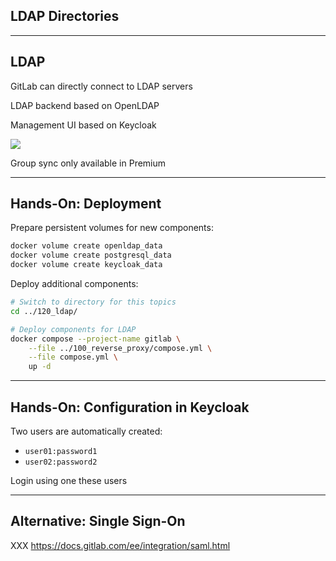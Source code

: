 <!-- .slide: id="gitlab_ldap" class="vertical-center" -->

<i class="fa-duotone fa-book fa-8x fa-duotone-colors" style="float: right; color: grey;"></i>

## LDAP Directories

---

## LDAP

<i class="fa-duotone fa-book fa-4x fa-duotone-colors" style="float: right;"></i>

GitLab can directly connect to LDAP servers [<i class="fa-solid fa-arrow-up-right-from-square"></i>](https://docs.gitlab.com/ee/administration/auth/ldap/)

LDAP backend based on OpenLDAP [<i class="fa-solid fa-arrow-up-right-from-square"></i>](https://www.openldap.org/)

Management UI based on Keycloak [<i class="fa-solid fa-arrow-up-right-from-square"></i>](https://www.keycloak.org/)

![](150_gitlab/120_ldap/ldap.drawio.svg) <!-- .element: style="width: 90%;" -->

Group sync [<i class="fa-solid fa-arrow-up-right-from-square"></i>](https://docs.gitlab.com/ee/administration/auth/ldap/ldap_synchronization.html#group-sync) only available in Premium

---

## Hands-On: Deployment

<i class="fa-duotone fa-book fa-4x fa-duotone-colors" style="float: right;"></i>

Prepare persistent volumes for new components:

```bash
docker volume create openldap_data
docker volume create postgresql_data
docker volume create keycloak_data
```

Deploy additional components:

```bash
# Switch to directory for this topics
cd ../120_ldap/

# Deploy components for LDAP
docker compose --project-name gitlab \
    --file ../100_reverse_proxy/compose.yml \
    --file compose.yml \
    up -d
```

---

## Hands-On: Configuration in Keycloak

<i class="fa-duotone fa-book fa-4x fa-duotone-colors" style="float: right;"></i>

Two users are automatically created:

- `user01:password1`
- `user02:password2`

Login using one these users

---

## Alternative: Single Sign-On

XXX https://docs.gitlab.com/ee/integration/saml.html
